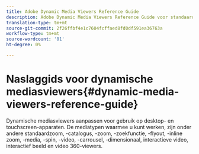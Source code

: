 ```yaml
---
title: Adobe Dynamic Media Viewers Reference Guide
description: Adobe Dynamic Media Viewers Reference Guide voor standaardzoom, catalogus, zoomen, cataloguszoekopdrachten, flyout, inline zoom, gemengde media, spin, video, carrousel, Dimensionaal, interactieve video, interactief beeld en video 360-viewers.
translation-type: tm+mt
source-git-commit: 2f26ffbf4e1c7604fcffaed8fd0df591ea36763a
workflow-type: tm+mt
source-wordcount: '81'
ht-degree: 0%

---
```



# Naslaggids voor dynamische mediasviewers{#dynamic-media-viewers-reference-guide}

Dynamische mediasviewers aanpassen voor gebruik op desktop- en touchscreen-apparaten. De mediatypen waarmee u kunt werken, zijn onder andere standaardzoom, -catalogus, -zoom, -zoekfunctie, -flyout, -inline zoom, -media, -spin, -video, -carrousel, -dimensionaal, interactieve video, interactief beeld en video 360-viewers.

